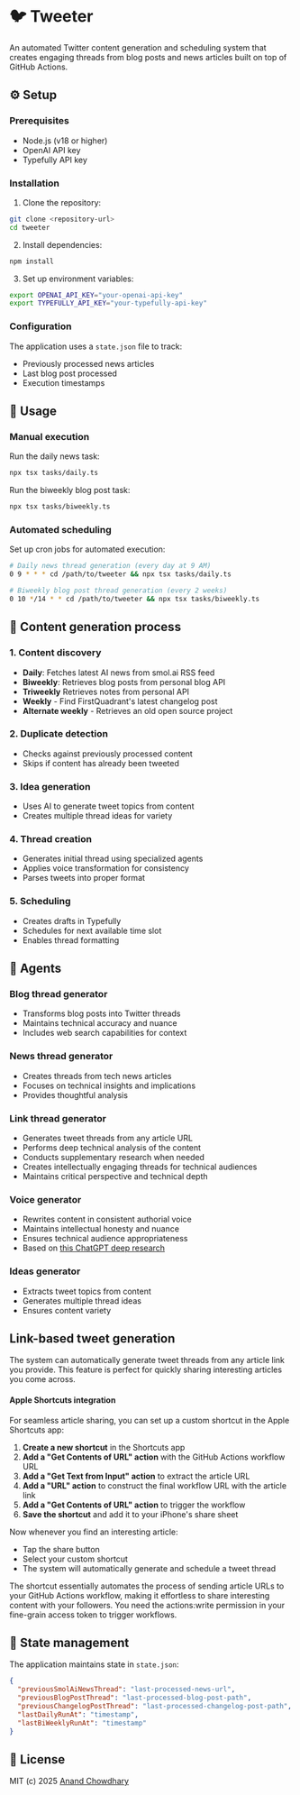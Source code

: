 # 🐦 Tweeter

An automated Twitter content generation and scheduling system that creates engaging threads from blog posts and news articles built on top of GitHub Actions.

## ⚙️ Setup

### Prerequisites

- Node.js (v18 or higher)
- OpenAI API key
- Typefully API key

### Installation

1. Clone the repository:

```bash
git clone <repository-url>
cd tweeter
```

2. Install dependencies:

```bash
npm install
```

3. Set up environment variables:

```bash
export OPENAI_API_KEY="your-openai-api-key"
export TYPEFULLY_API_KEY="your-typefully-api-key"
```

### Configuration

The application uses a `state.json` file to track:

- Previously processed news articles
- Last blog post processed
- Execution timestamps

## 🚀 Usage

### Manual execution

Run the daily news task:

```bash
npx tsx tasks/daily.ts
```

Run the biweekly blog post task:

```bash
npx tsx tasks/biweekly.ts
```

### Automated scheduling

Set up cron jobs for automated execution:

```bash
# Daily news thread generation (every day at 9 AM)
0 9 * * * cd /path/to/tweeter && npx tsx tasks/daily.ts

# Biweekly blog post thread generation (every 2 weeks)
0 10 */14 * * cd /path/to/tweeter && npx tsx tasks/biweekly.ts
```

## 🔄 Content generation process

### 1. Content discovery

- **Daily**: Fetches latest AI news from smol.ai RSS feed
- **Biweekly**: Retrieves blog posts from personal blog API
- **Triweekly** Retrieves notes from personal API
- **Weekly** - Find FirstQuadrant's latest changelog post
- **Alternate weekly** - Retrieves an old open source project

### 2. Duplicate detection

- Checks against previously processed content
- Skips if content has already been tweeted

### 3. Idea generation

- Uses AI to generate tweet topics from content
- Creates multiple thread ideas for variety

### 4. Thread creation

- Generates initial thread using specialized agents
- Applies voice transformation for consistency
- Parses tweets into proper format

### 5. Scheduling

- Creates drafts in Typefully
- Schedules for next available time slot
- Enables thread formatting

## 🤖 Agents

### Blog thread generator

- Transforms blog posts into Twitter threads
- Maintains technical accuracy and nuance
- Includes web search capabilities for context

### News thread generator

- Creates threads from tech news articles
- Focuses on technical insights and implications
- Provides thoughtful analysis

### Link thread generator

- Generates tweet threads from any article URL
- Performs deep technical analysis of the content
- Conducts supplementary research when needed
- Creates intellectually engaging threads for technical audiences
- Maintains critical perspective and technical depth

### Voice generator

- Rewrites content in consistent authorial voice
- Maintains intellectual honesty and nuance
- Ensures technical audience appropriateness
- Based on [this ChatGPT deep research](https://chatgpt.com/share/689344ce-3684-8013-9d7d-cb71b2c4acbe)

### Ideas generator

- Extracts tweet topics from content
- Generates multiple thread ideas
- Ensures content variety

## Link-based tweet generation

The system can automatically generate tweet threads from any article link you provide. This feature is perfect for quickly sharing interesting articles you come across.

#### Apple Shortcuts integration

For seamless article sharing, you can set up a custom shortcut in the Apple Shortcuts app:

1. **Create a new shortcut** in the Shortcuts app
2. **Add a "Get Contents of URL" action** with the GitHub Actions workflow URL
3. **Add a "Get Text from Input" action** to extract the article URL
4. **Add a "URL" action** to construct the final workflow URL with the article link
5. **Add a "Get Contents of URL" action** to trigger the workflow
6. **Save the shortcut** and add it to your iPhone's share sheet

Now whenever you find an interesting article:

- Tap the share button
- Select your custom shortcut
- The system will automatically generate and schedule a tweet thread

The shortcut essentially automates the process of sending article URLs to your GitHub Actions workflow, making it effortless to share interesting content with your followers. You need the actions:write permission in your fine-grain access token to trigger workflows.

## 💾 State management

The application maintains state in `state.json`:

```json
{
  "previousSmolAiNewsThread": "last-processed-news-url",
  "previousBlogPostThread": "last-processed-blog-post-path",
  "previousChangelogPostThread": "last-processed-changelog-post-path",
  "lastDailyRunAt": "timestamp",
  "lastBiWeeklyRunAt": "timestamp"
}
```

## 📄 License

MIT (c) 2025 [Anand Chowdhary](https://anandchowdhary.com)
